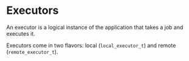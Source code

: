 # Executors

An executor is a logical instance of the application
that takes a job and executes it.

Executors come in two flavors: local (`local_executor_t`) 
and remote (`remote_executor_t`).